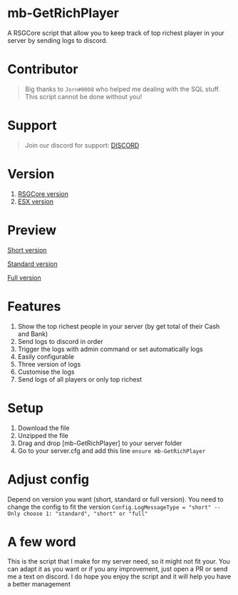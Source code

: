 # mb-GetRichPlayer
A RSGCore script that allow you to keep track of top richest player in your server by sending logs to discord.

# Contributor
> Big thanks to `Jorn#0008` who helped me dealing with the SQL stuff. This script cannot be done without you!

# Support
> Join our discord for support: [DISCORD](https://discord.gg/MkXfmb2M2V)

# Version
1. [RSGCore version](https://github.com/Edvo1901/mb-GetRichPlayer-RSGCore)
2. [ESX version](https://github.com/Edvo1901/mb-GetRichPlayer-ESX)

# Preview

[Short version](https://media.discordapp.net/attachments/1026901903503798342/1045514652987174962/image.png)

[Standard version](https://media.discordapp.net/attachments/1026901903503798342/1045514653553410088/image.png)

[Full version](https://media.discordapp.net/attachments/1026901903503798342/1045514653997998201/image.png)

# Features
1. Show the top richest people in your server (by get total of their Cash and Bank)
2. Send logs to discord in order
3. Trigger the logs with admin command or set automatically logs
4. Easily configurable
5. Three version of logs
6. Customise the logs
7. Send logs of all players or only top richest

# Setup
1. Download the file
2. Unzipped the file
3. Drag and drop [mb-GetRichPlayer] to your server folder
4. Go to your server.cfg and add this line
`ensure mb-GetRichPlayer`

# Adjust config
Depend on version you want (short, standard or full version). You need to change the config to fit the version
```Config.LogMessageType = "short" --Only choose 1: "standard", "short" or "full"```

# A few word
This is the script that I make for my server need, so it might not fit your. You can adapt it as you want or if you any improvement, just open a PR or send me a text on discord.
I do hope you enjoy the script and it will help you have a better management